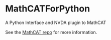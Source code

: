 # MathCATForPython
A Python Interface and NVDA plugin to MathCAT

See the [MathCAT repo](https://github.com/NSoiffer/MathCAT) for more information.
